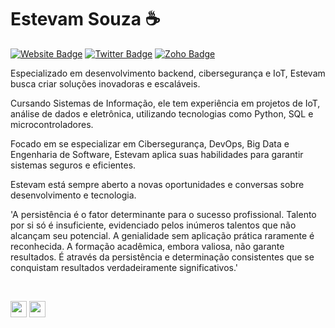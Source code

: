 # Estevam Souza ☕

[![Website Badge](https://img.shields.io/badge/-estevamsouza.com.br-47CCCC?style=flat&logo=Google-Chrome&logoColor=white&link=https://jessicalim.me)](https://estevamsouza.com.br)
[![Twitter Badge](https://img.shields.io/badge/-estevamsl-1ca0f1?style=flat&labelColor=1ca0f1&logo=buymeacoffee&logoColor=white&link=https://buymeacoffee.com/estevamsl)](https://buymeacoffee.com/estevamsl)
[![Zoho Badge](https://img.shields.io/badge/-contato@estevamsouza.com.br-purple?style=flat&logo=Zoho&logoColor=white&link=mailto:contato@estevamsouza.com.br)](mailto:contato@estevamsouza.com.br)

Especializado em desenvolvimento backend, cibersegurança e IoT, Estevam busca criar soluções inovadoras e escaláveis.

Cursando Sistemas de Informação, ele tem experiência em projetos de IoT, análise de dados e eletrônica, utilizando tecnologias como Python, SQL e microcontroladores.

Focado em se especializar em Cibersegurança, DevOps, Big Data e Engenharia de Software, Estevam aplica suas habilidades para garantir sistemas seguros e eficientes.

Estevam está sempre aberto a novas oportunidades e conversas sobre desenvolvimento e tecnologia.

'A persistência é o fator determinante para o sucesso profissional. Talento por si só é insuficiente, evidenciado pelos inúmeros talentos que não alcançam seu potencial. A genialidade sem aplicação prática raramente é reconhecida. A formação acadêmica, embora valiosa, não garante resultados. É através da persistência e determinação consistentes que se conquistam resultados verdadeiramente significativos.'

</br>

<p align="left">
  <img src="https://skillicons.dev/icons?i=html,css,js,ts,nodejs,react,reactivex,graphql,prisma,sequelize,nextjs,nest,py,flask,cpp" height="26"/>
  <img src="https://skillicons.dev/icons?i=vercel,docker,postgres,mongodb,planetscale,supabase,heroku,yarn,git,vscode,arch" height="26"/>
</p>
